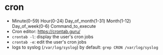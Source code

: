 # cron

-   Minute(0-59) Hour(0-24) Day_of_month(1-31) Month(1-12) Day_of_week(0-6) Command_to_execute
-   Cron editor: https://crontab.guru/
-   `crontab -l`: display the user's cron jobs
-   `crontab -e`: edit the user's cron jobs
-   logs to syslog (`/var/log/syslog`) by default: `grep CRON /var/log/syslog`
